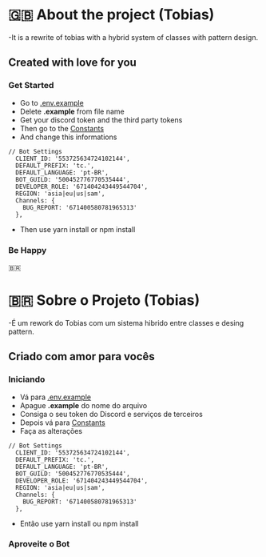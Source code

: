 # 🇬🇧 About the project (Tobias) 
-It is a rewrite of tobias with a hybrid system of classes with pattern design.

## Created with love for you

### Get Started
- Go to [.env.example](https://github.com/tobias-inc/Tobias-Rework/blob/master/.env.example)
- Delete **.example** from file name 
- Get your discord token and the third party tokens
- Then go to the [Constants](https://github.com/tobias-inc/Tobias-Rework/blob/master/src/utils/Constants.js)
- And change this informations
```JS
// Bot Settings
  CLIENT_ID: '553725634724102144',
  DEFAULT_PREFIX: 'tc.',
  DEFAULT_LANGUAGE: 'pt-BR',
  BOT_GUILD: '500452776770535444',
  DEVELOPER_ROLE: '671404243449544704',
  REGION: 'asia|eu|us|sam',
  Channels: {
    BUG_REPORT: '671400580781965313'
  },
```
- Then use yarn install or npm install 

### Be Happy

🇧🇷 
# 🇧🇷 Sobre o Projeto (Tobias)
-É um rework do Tobias com um sistema hibrido entre classes e desing pattern.

## Criado com amor para vocês

### Iniciando
- Vá para [.env.example](https://github.com/tobias-inc/Tobias-Rework/blob/master/.env.example)
- Apague **.example** do nome do arquivo 
- Consiga o seu token do Discord e serviços de terceiros
- Depois vá para [Constants](https://github.com/tobias-inc/Tobias-Rework/blob/master/src/utils/Constants.js)
- Faça as alterações
```JS
// Bot Settings
  CLIENT_ID: '553725634724102144',
  DEFAULT_PREFIX: 'tc.',
  DEFAULT_LANGUAGE: 'pt-BR',
  BOT_GUILD: '500452776770535444',
  DEVELOPER_ROLE: '671404243449544704',
  REGION: 'asia|eu|us|sam',
  Channels: {
    BUG_REPORT: '671400580781965313'
  },
```
- Então use yarn install ou npm install 

### Aproveite o Bot 
